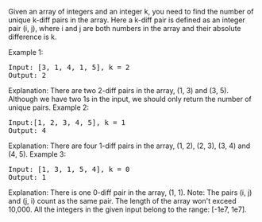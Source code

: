Given an array of integers and an integer k, you need to find the number of unique k-diff pairs in the array. Here a k-diff pair is defined as an integer pair (i, j), where i and j are both numbers in the array and their absolute difference is k.

Example 1:
<pre>
Input: [3, 1, 4, 1, 5], k = 2
Output: 2
</pre>
Explanation: There are two 2-diff pairs in the array, (1, 3) and (3, 5).
Although we have two 1s in the input, we should only return the number of unique pairs.
Example 2:
<pre>
Input:[1, 2, 3, 4, 5], k = 1
Output: 4
</pre>
Explanation: There are four 1-diff pairs in the array, (1, 2), (2, 3), (3, 4) and (4, 5).
Example 3:
<pre>
Input: [1, 3, 1, 5, 4], k = 0
Output: 1
</pre>
Explanation: There is one 0-diff pair in the array, (1, 1).
Note:
The pairs (i, j) and (j, i) count as the same pair.
The length of the array won't exceed 10,000.
All the integers in the given input belong to the range: [-1e7, 1e7].
